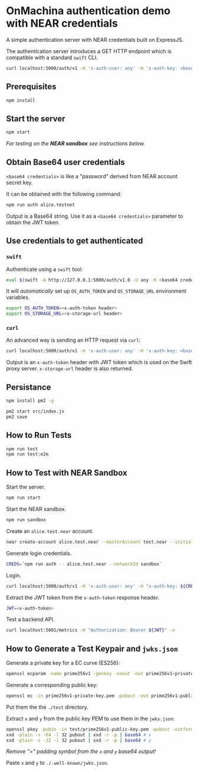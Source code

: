 # OnMachina authentication demo with NEAR credentials

A simple authentication server with NEAR credentials built on ExpressJS.

The authentication server introduces a GET HTTP endpoint which is compatible with a standard `swift` CLI.

```bash
curl localhost:5000/auth/v1 -H 'x-auth-user: any' -H 'x-auth-key: <base64 credentials>'
```

## Prerequisites

```bash
npm install
```

## Start the server

```bash
npm start
```

_For testing on the **NEAR sandbox** see instructions below._

## Obtain Base64 user credentials

`<base64 credentials>` is like a "password" derived from NEAR account secret key.

It can be obtained with the following command:

```bash
npm run auth alice.testnet
```

Output is a Base64 string. Use it as a `<base64 credentials>` parameter to obtain the JWT token.

## Use credentials to get authenticated

### `swift`

Authenticate using a `swift` tool:

```bash
eval $(swift -A http://127.0.0.1:5000/auth/v1.0 -U any -K <base64 credentials> auth)
```

It will _automatically_ set up `OS_AUTH_TOKEN` and `OS_STORAGE_URL` environment variables.

```bash
export OS_AUTH_TOKEN=<x-auth-token header>
export OS_STORAGE_URL=<x-storage-url header>
```

### `curl`

An advanced way is sending an HTTP request via `curl`:

```bash
curl localhost:5000/auth/v1 -H 'x-auth-user: any' -H 'x-auth-key: <base64 credentials>'
```

Output is an `x-auth-token` header with JWT token which is used
on the Swift proxy server. `x-storage-url` header is also returned.

## Persistance

```bash
npm install pm2 -g

pm2 start src/index.js
pm2 save
```

## How to Run Tests

```bash
npm run test
npm run test:e2e
```

## How to Test with NEAR Sandbox

Start the server.

```bash
npm run start
```

Start the NEAR sandbox.

```bash
npm run sandbox
```

Create an `alice.test.near` account.

```bash
near create-account alice.test.near --masterAccount test.near --initialBalance 10 --nodeUrl http://localhost:3030 --keyPath /tmp/near-auth-test-sandbox/validator_key.json --networkId sandbox
```

Generate login credentials.

```bash
CREDS=`npm run auth -- alice.test.near --networkId sandbox`
```

Login.

```bash
curl localhost:5000/auth/v1 -H 'x-auth-user: any' -H "x-auth-key: ${CREDS}" -v
```

Extract the JWT token from the `x-auth-token` response header.

```bash
JWT=<x-auth-token>
```

Test a backend API.

```bash
curl localhost:5001/metrics -H "Authorization: Bearer ${JWT}" -v
```

## How to Generate a Test Keypair and `jwks.json`

Generate a private key for a EC curve (ES256):

```bash
openssl ecparam -name prime256v1 -genkey -noout -out prime256v1-private-key.pem
```

Generate a corresponding public key:

```bash
openssl ec -in prime256v1-private-key.pem -pubout -out prime256v1-public-key.pem
```

Put them the the `./test` directory.

Extract `x` and `y` from the public key PEM to use them in the `jwks.json`:

```bash
openssl pkey -pubin -in test/prime256v1-public-key.pem -pubout -outform der -out pubout
xxd -plain -s -64 -l 32 pubout | xxd -r -p | base64 # x
xxd -plain -s -32 -l 32 pubout | xxd -r -p | base64 # y
```

_Remove "=" padding symbol from the `x` and `y` base64 output!_

Paste `x` and `y` to `./.well-known/jwks.json`.
